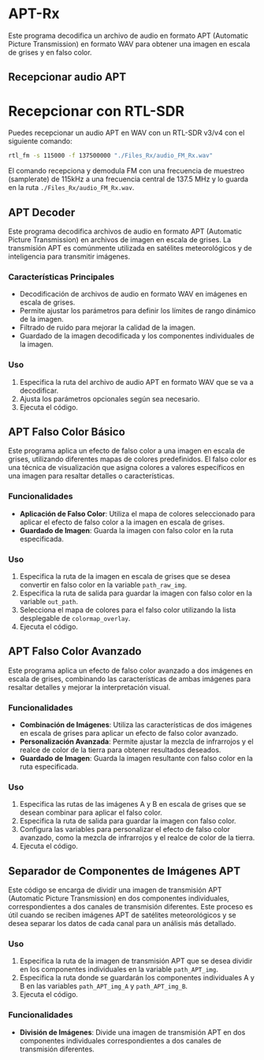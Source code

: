 # APT-Rx
Este programa decodifica un archivo de audio en formato APT (Automatic Picture Transmission) en formato WAV para obtener una imagen en escala de grises y en falso color.

## Recepcionar audio APT

# Recepcionar con RTL-SDR
Puedes recepcionar un audio APT en WAV con un RTL-SDR v3/v4 con el siguiente comando:
```bash
rtl_fm -s 115000 -f 137500000 "./Files_Rx/audio_FM_Rx.wav"
```
El comando recepciona y demodula FM con una frecuencia de muestreo (samplerate) de 115kHz a una frecuencia central de 137.5 MHz y lo guarda en la ruta `./Files_Rx/audio_FM_Rx.wav`.


## APT Decoder

Este programa decodifica archivos de audio en formato APT (Automatic Picture Transmission) en archivos de imagen en escala de grises. La transmisión APT es comúnmente utilizada en satélites meteorológicos y de inteligencia para transmitir imágenes.

### Características Principales

- Decodificación de archivos de audio en formato WAV en imágenes en escala de grises.
- Permite ajustar los parámetros para definir los límites de rango dinámico de la imagen.
- Filtrado de ruido para mejorar la calidad de la imagen.
- Guardado de la imagen decodificada y los componentes individuales de la imagen.

### Uso

1. Especifica la ruta del archivo de audio APT en formato WAV que se va a decodificar.
2. Ajusta los parámetros opcionales según sea necesario.
3. Ejecuta el código.

## APT Falso Color Básico

Este programa aplica un efecto de falso color a una imagen en escala de grises, utilizando diferentes mapas de colores predefinidos. El falso color es una técnica de visualización que asigna colores a valores específicos en una imagen para resaltar detalles o características.

### Funcionalidades

- **Aplicación de Falso Color**: Utiliza el mapa de colores seleccionado para aplicar el efecto de falso color a la imagen en escala de grises.
- **Guardado de Imagen**: Guarda la imagen con falso color en la ruta especificada.

### Uso

1. Especifica la ruta de la imagen en escala de grises que se desea convertir en falso color en la variable `path_raw_img`.
2. Especifica la ruta de salida para guardar la imagen con falso color en la variable `out_path`.
3. Selecciona el mapa de colores para el falso color utilizando la lista desplegable de `colormap_overlay`.
4. Ejecuta el código.

## APT Falso Color Avanzado

Este programa aplica un efecto de falso color avanzado a dos imágenes en escala de grises, combinando las características de ambas imágenes para resaltar detalles y mejorar la interpretación visual.

### Funcionalidades

- **Combinación de Imágenes**: Utiliza las características de dos imágenes en escala de grises para aplicar un efecto de falso color avanzado.
- **Personalización Avanzada**: Permite ajustar la mezcla de infrarrojos y el realce de color de la tierra para obtener resultados deseados.
- **Guardado de Imagen**: Guarda la imagen resultante con falso color en la ruta especificada.

### Uso

1. Especifica las rutas de las imágenes A y B en escala de grises que se desean combinar para aplicar el falso color.
2. Especifica la ruta de salida para guardar la imagen con falso color.
3. Configura las variables para personalizar el efecto de falso color avanzado, como la mezcla de infrarrojos y el realce de color de la tierra.
4. Ejecuta el código.

## Separador de Componentes de Imágenes APT

Este código se encarga de dividir una imagen de transmisión APT (Automatic Picture Transmission) en dos componentes individuales, correspondientes a dos canales de transmisión diferentes. Este proceso es útil cuando se reciben imágenes APT de satélites meteorológicos y se desea separar los datos de cada canal para un análisis más detallado.

### Uso

1. Especifica la ruta de la imagen de transmisión APT que se desea dividir en los componentes individuales en la variable `path_APT_img`.
2. Especifica la ruta donde se guardarán los componentes individuales A y B en las variables `path_APT_img_A` y `path_APT_img_B`.
3. Ejecuta el código.

### Funcionalidades

- **División de Imágenes**: Divide una imagen de transmisión APT en dos componentes individuales correspondientes a dos canales de transmisión diferentes.
